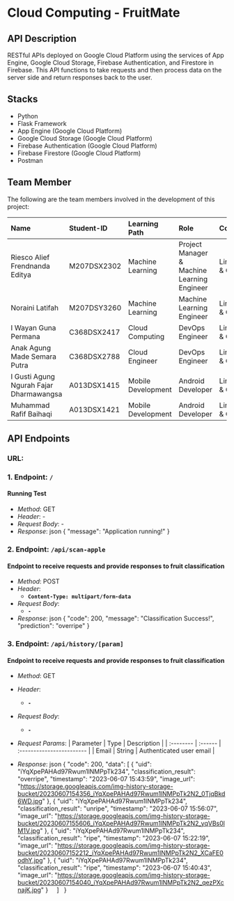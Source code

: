 # Cloud Computing - FruitMate

## API Description
RESTful APIs deployed on Google Cloud Platform using the services of App Engine, Google Cloud Storage, Firebase Authentication, and Firestore in Firebase. This API functions to take requests and then process data on the server side and return responses back to the user.

## Stacks
- Python
- Flask Framework
- App Engine (Google Cloud Platform)
- Google Cloud Storage (Google Cloud Platform)
- Firebase Authentication (Google Cloud Platform)
- Firebase Firestore (Google Cloud Platform)
- Postman

## Team Member
The following are the team members involved in the development of this project:

| Name | Student-ID | Learning Path | Role | Contacts |
| :-------- | :------- | :-------------------------------- | :-------- | :-------- |
| Riesco Alief Frendnanda Editya | M207DSX2302 | Machine Learning | Project Manager & Machine Learning Engineer | LinkedIn & Github |
| Noraini Latifah | M207DSY3260 | Machine Learning | Machine Learning Engineer | LinkedIn & Github |
| I Wayan Guna Permana | C368DSX2417 | Cloud Computing | DevOps Engineer | LinkedIn & Github |
| Anak Agung Made Semara Putra | C368DSX2788 | Cloud Engineer | DevOps Engineer | LinkedIn & Github |
| I Gusti Agung Ngurah Fajar Dharmawangsa | A013DSX1415 | Mobile Development | Android Developer | LinkedIn & Github |
| Muhammad Rafif Baihaqi | A013DSX1421 | Mobile Development | Android Developer | LinkedIn & Github |


## API Endpoints

### URL: 

### 1. Endpoint: `/`
#### Running Test
- *Method*: GET
- *Header*: -
- *Request Body*: -
- *Response*:
  json
  {
    "message": "Application running!"
  }
  
### 2. Endpoint: `/api/scan-apple`
#### Endpoint to receive requests and provide responses to fruit classification
- *Method*: POST
- *Header*: 
  - **`Content-Type: multipart/form-data`**
- *Request Body*:
  - **`-`**
- *Response*:
  json
  {
    "code": 200,
    "message": "Classification Success!",
    "prediction": "overripe"
  }
  
### 3. Endpoint: `/api/history/[param]`
#### Endpoint to receive requests and provide responses to fruit classification
- *Method*: GET
- *Header*: 
  - **`-`**
- *Request Body*:
  - **`-`**
- *Request Params*:
  | Parameter | Type    | Description               |
  | :-------- | :------ | :------------------------ |
  | Email     | String  | Authenticated user email  |

- *Response*:
  json
  {
    "code": 200,
    "data": [
        {
            "uid": "iYqXpePAHAd97Rwum1lNMPpTk234",
            "classification_result": "overripe",
            "timestamp": "2023-06-07 15:43:59",
            "image_url": "https://storage.googleapis.com/img-history-storage-bucket/20230607154356_iYqXpePAHAd97Rwum1lNMPpTk2N2_0TjqBkd6WD.jpg"
        },
        {
            "uid": "iYqXpePAHAd97Rwum1lNMPpTk234",
            "classification_result": "unripe",
            "timestamp": "2023-06-07 15:56:07",
            "image_url": "https://storage.googleapis.com/img-history-storage-bucket/20230607155606_iYqXpePAHAd97Rwum1lNMPpTk2N2_yqVBs0lM1V.jpg"
        },
        {
            "uid": "iYqXpePAHAd97Rwum1lNMPpTk234",
            "classification_result": "ripe",
            "timestamp": "2023-06-07 15:22:19",
            "image_url": "https://storage.googleapis.com/img-history-storage-bucket/20230607152212_iYqXpePAHAd97Rwum1lNMPpTk2N2_XCaFE0odhY.jpg"
        },
        {
            "uid": "iYqXpePAHAd97Rwum1lNMPpTk234",
            "classification_result": "ripe",
            "timestamp": "2023-06-07 15:40:43",
            "image_url": "https://storage.googleapis.com/img-history-storage-bucket/20230607154040_iYqXpePAHAd97Rwum1lNMPpTk2N2_qezPXcnajK.jpg"
        }
    ]
  }
  